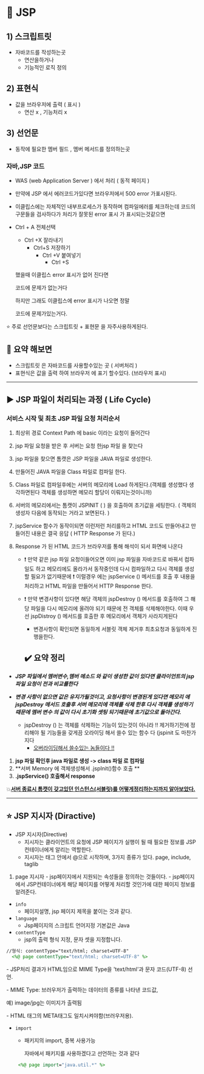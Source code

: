 # :rocket: JSP



## 1) 스크립트릿

* 자바코드를 작성하는곳
  * 연산을하거나 
  * 기능적인 로직 정의



## 2) 표현식

* 값을 브라우저에 출력 ( 표시  )
  * 연산 x , 기능처리 x



## 3) 선언문

* 동작에 필요한 멤버 필드 , 멤버 메서드를 정의하는곳



### 자바,JSP 코드

* WAS (web Application Server ) 에서 처리 ( 동적 페이지 )

* 만약에 JSP 에서 에러코드가있다면 브라우저에서 500 error 가표시된다. 

* 이클립스에는 자체적인 내부프로세스가 동작하며 컴파일에러를 체크하는데 코드의 구문들을 검사하다가 처리가 잘못된 error 표시 가 표시되는것같으면 

* Ctrl + A  전체선택

  * Ctrl +X 잘라내기
    * Ctrl+S 저장하기
      * Ctrl +V 붙여넣기
        * Ctrl +S  

  했을때 이클립스 error 표시가 없어 진다면

  코드에 문제가 없는거다

  하지만 그래도 이클립스에 error 표시가 나오면 정말

  코드에 문제가있는거다.

:star: 주로 선언문보다는 스크립트릿 + 표현문 을 자주사용하게된다.

## :100: 요약 해보면

* 스크립트릿 은 자바코드를 사용할수있는 곳 ( 서버처리 )
* 표현식은 값을 출력 하여 브라우저 에 표기 할수있다. (브라우저 표시)

***

## :arrow_forward:  JSP 파일이 처리되는 과정 ( Life Cycle)



### 서비스 시작 및 최초 JSP 파일 요청 처리순서

1. 최상위 경로 Context Path 에 basic 이라는 요청이 들어간다

2. jsp 파일 요청을 받은 후 서버는 요청 한jsp 파일 을 찾는다

3. jsp 파일을 찾으면 톰캣은 JSP 파일을 JAVA 파일로 생성한다.

4. 만들어진 JAVA 파일을 Class 파일로 컴파일 한다.

5. Class 파일로 컴파일후에는 서버의 메모리에 Load 하게된다.(객체를 생성했다 생각하면된다 객체를 생성하면 메모리 할당이 이뤄지는것이니까)

6. 서버의 메모리에서는 톰캣이 JSPINIT ( ) 을 호출하여 초기값을 세팅한다. ( 객체의 생성자 다음에 동작되는 거라고 보면된다. )

7. jspService 함수가 동작이되면 이런저런 처리를하고 HTML 코드도 만들어내고 만들어진 내용은 결국 응답 ( HTTP Response 가 된다.)

8. Response 가 된 HTML 코드가 브라우저를 통해 해석이 되서 화면에 나온다

   * :heavy_exclamation_mark: 만약 같은 jsp 파일 요청이들어오면 이미 jsp 파일을 자바코드로 바꿔서 컴파일도 하고 메모리에도 올라가서 동작중인데 다시 컴파일하고 다시 객체를 생성할 필요가 없기때문에 :heavy_exclamation_mark: 이럴경우 에는 jspService () 메서드를 호출 후 내용을 처리하고 HTML 파일을 만들어서  HTTP Response 한다.

   * :heavy_exclamation_mark: 만약  변경사항이 있다면 해당 객체의 jspDestroy () 메서드를 호출하여 그 해당 파일을 다시 메모리에 올려야 되기 때문에 전 객체를 삭제해야한다.             이때 우선 jspDistroy () 메서드를 호출한 후 메모리에서 객체가 사라지게된다

     *  변경사항이 확인되면 동일하게 서블릿 객체 제거후 최초요청과 동일하게  진행을한다.

     ## :heavy_check_mark: 요약 정리

* ***JSP 파일에서 멤버변수,멤버 메소드 와 같이 생성한 값이 있다면  클라이언트의 jsp 파일 요청이 전과 비교를한다***



* ***변경 사항이 없으면 값은 유지가될것이고, 요청사항이 변경된게 있다면 메모리 에 jspDestroy 메서드 호출후 서버 메모리에 객체를 삭제 한후 다시 객체를 생성하기때문에 멤버 변수 의 값이 다시 초기화 셋팅 되기때문에 초기값으로 돌아간다.***
  * jspDestroy () 는 객체를 삭제하는 기능이 있는것이 아니라 !! 제거하기전에 정리해야 될 기능들을 갖게끔 오라이딩 해서 쓸수 있는 함수 다 (jspinit 도 마찬가지다
    * <u>오버라이딩해서 쓸수있는 놈들이다 !!</u>


1) **jsp 파일 확인후 java 파일로 생성 -> class 파일 로 컴파일** 
2) **서버 Memory 에 객체생성해서 .jspInit()함수 호출 **
3) **.jspService() 호출해서 response**



:boom:<u>**서버 종료시 톰캣이 갖고있던 인스턴스(서블릿)를 어떻게정리하는지까지 알아보았다.**</u>

***

## :star: JSP 지시자 (Diractive)

* JSP 지시자(Directive)
  * 지시자는 클라이언트의 요청에 JSP 페이지가 실행이 될 때 필요한 정보를
     JSP 컨테이너에게 알리는 역할한다.
  * 지시자는 태그 안에서 @으로 시작하며, 3가지 종류가 있다.
     page, include, taglib	



1. page 지시자
    \- jsp페이지에서 지원되는 속성들을 정의하는 것들이다.
    \- jsp페이지에서 JSP컨테이너에게 해당 페이지를 어떻게 처리할 것인가에
    대한 페이지 정보를 알려준다.

* `info`
  * 페이지설명, jsp 페이지 제목을 붙이는 것과 같다.
* `language`
  *  Jsp페이지의 스크립트 언어지정 기본값은 Java
* `contentType`
  * jsp의 출력 형식 지정, 문자 셋을 지정합니다. 

```jsp
//형식: contentType="text/html; charset=UTF-8" 
  <%@ page contentType="text/html; charset=UTF-8" %> 

```

 \- JSP처리 결과가 HTML임으로 MIME Type을 'text/html'과 문자 코드(UTF-8)
  선언. 

 \- MIME Type: 브러우저가 출력하는 데이터의 종류를 나타낸 코드값, 

 예) image/jpg는 이미지가 출력됨 

 \- HTML 태그의 META태그도 일치시켜야함(브러우저용). 

 <meta http-equiv="Content-Type" content="text/html; charset=UTF-8"> 

 <meta http-equiv="Content-Type" content="text/html; charset=EUC-KR"> 

* `import`

  * 패키지의 import, 중복 사용가능 

      자바에서 패키지를 사용하겠다고 선언하는 것과 같다

  ```jsp
   <%@ page import="java.util.*" %>
  ```

  


